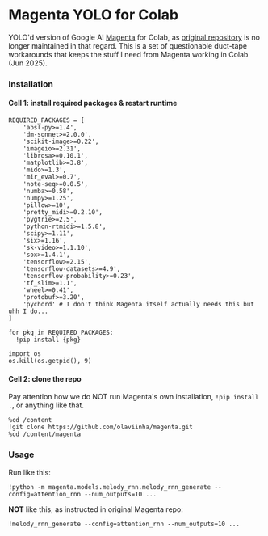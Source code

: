 # Magenta YOLO for Colab

YOLO'd version of Google AI [Magenta](https://magenta.tensorflow.org/) for Colab, as [original repository](https://github.com/magenta/magenta) is no longer maintained in that regard. This is a set of questionable duct-tape workarounds that keeps the stuff I need from Magenta working in Colab (Jun 2025).

### Installation

#### Cell 1: install required packages & restart runtime
```
REQUIRED_PACKAGES = [
    'absl-py>=1.4',
    'dm-sonnet>=2.0.0',
    'scikit-image>=0.22',
    'imageio>=2.31',
    'librosa>=0.10.1',
    'matplotlib>=3.8',
    'mido>=1.3',
    'mir_eval>=0.7',
    'note-seq>=0.0.5',
    'numba>=0.58',
    'numpy>=1.25',
    'pillow>=10',
    'pretty_midi>=0.2.10',
    'pygtrie>=2.5',
    'python-rtmidi>=1.5.8',
    'scipy>=1.11',
    'six>=1.16',
    'sk-video>=1.1.10',
    'sox>=1.4.1',
    'tensorflow>=2.15',
    'tensorflow-datasets>=4.9',
    'tensorflow-probability>=0.23',
    'tf_slim>=1.1',
    'wheel>=0.41',
    'protobuf>=3.20',
    'pychord' # I don't think Magenta itself actually needs this but uhh I do...
]

for pkg in REQUIRED_PACKAGES:
  !pip install {pkg}

import os
os.kill(os.getpid(), 9)
```

#### Cell 2: clone the repo
Pay attention how we do NOT run Magenta's own installation, `!pip install .`, or anything like that.
```
%cd /content
!git clone https://github.com/olaviinha/magenta.git
%cd /content/magenta
```

### Usage

Run like this:
```
!python -m magenta.models.melody_rnn.melody_rnn_generate --config=attention_rnn --num_outputs=10 ...
```

**NOT** like this, as instructed in original Magenta repo:
```
!melody_rnn_generate --config=attention_rnn --num_outputs=10 ...
```
